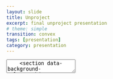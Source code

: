 ```yaml
---
layout: slide
title: Unproject
excerpt: final unproject presentation
# theme: simple
transition: convex
tags: [presentation]
category: presentation
---
```

<section data-markdown>
  <textarea data-template>
    <section data-background-color="rgb(121, 242, 210)">
    ## Reveal.js and Jekyll Academic
    ---
    <section data-background-color="rgb(93, 222, 227)">
    ## HTML or Markdown
    Reveal.js works with either. Use whatever you are more comfortable with.
    ---
    <section data-background-color="rgb(60, 165, 207)">
    ## Works Anywhere
    By creating presentations using Reveal.js and hosting them on your Jekyll Academic site you will have access to them anywhere. No need to worry about software compatibility, no need to sign in to email accounts on public machines. Simply load your website and select the presentation.
    ---
    <section data-background-color="rgb(39, 71, 196)">
    ## More Information
    Jekyll Academic includes everything that you need in order to make Reveal.js work. Copy this file and edit it to begin making your own slide deck.  
    For more information about all of the options available in Reveal.js please the [Reveal.js Demo Website](https://lab.hakim.se/reveal-js/#/)
  </textarea>
</section>
